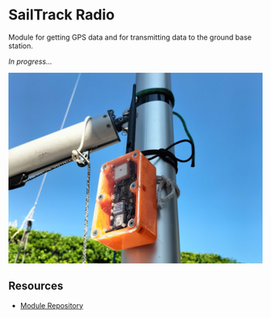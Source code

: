 # SailTrack Radio
Module for getting GPS data and for transmitting data to the ground base station.

*In progress...*

![radio-image](Assets/Radio%20Image.jpg)

## Resources
* [Module Repository](https://github.com/metis-vela-unipd/sailtrack-radio)

